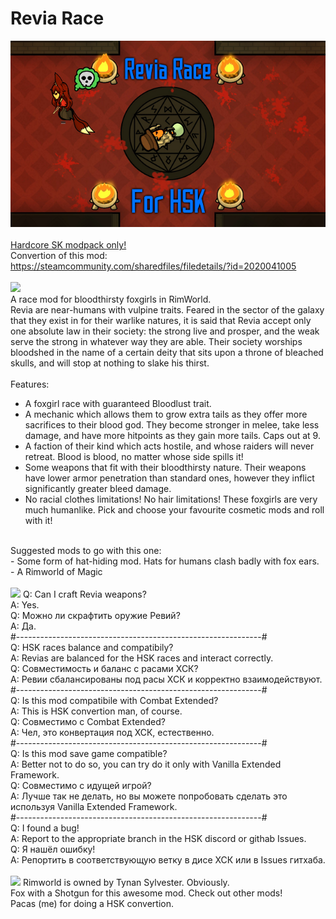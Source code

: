 # Revia Race
![Preview](/__PREVIEW__/Revia.png?raw=true "Preview")<br><br>
[Hardcore SK modpack only!](https://github.com/skyarkhangel/Hardcore-SK/tree/development)
<br>
Convertion of this mod:<br>
https://steamcommunity.com/sharedfiles/filedetails/?id=2020041005
<br><br>
<img src="https://i.imgur.com/svEwA2k.png">
<br>
A race mod for bloodthirsty foxgirls in RimWorld.
<br>
Revia are near-humans with vulpine traits. Feared in the sector of the galaxy that they exist in for their warlike natures, it is said that Revia accept only one absolute law in their society: the strong live and prosper, and the weak serve the strong in whatever way they are able.
Their society worships bloodshed in the name of a certain deity that sits upon a throne of bleached skulls, and will stop at nothing to slake his thirst.
<br><br>
Features:
- A foxgirl race with guaranteed Bloodlust trait.
- A mechanic which allows them to grow extra tails as they offer more sacrifices to their blood god. They become stronger in melee, take less damage, and have more hitpoints as they gain more tails. Caps out at 9.
- A faction of their kind which acts hostile, and whose raiders will never retreat. Blood is blood, no matter whose side spills it!
- Some weapons that fit with their bloodthirsty nature. Their weapons have lower armor penetration than standard ones, however they inflict significantly greater bleed damage.
- No racial clothes limitations! No hair limitations! These foxgirls are very much humanlike. Pick and choose your favourite cosmetic mods and roll with it!
<br>
Suggested mods to go with this one:<br>
- Some form of hat-hiding mod. Hats for humans clash badly with fox ears.<br>
- A Rimworld of Magic<br>
<br>
<img src="https://i.imgur.com/5KVUmeE.png">
Q: Can I craft Revia weapons?<br>
A: Yes.<br>
Q: Можно ли скрафтить оружие Ревий?<br>
A: Да.<br>
#-------------------------------------------------------------#<br>
Q: HSK races balance and compatibily?<br>
A: Revias are balanced for the HSK races and interact correctly.<br>
Q: Совместимость и баланс с расами ХСК?<br>
A: Ревии сбалансированы под расы ХСК и корректно взаимодействуют.<br>
#-------------------------------------------------------------#<br>
Q: Is this mod compatibile with Combat Extended?<br>
A: This is HSK convertion man, of course.<br>
Q: Совместимо с Combat Extended?<br>
A: Чел, это конвертация под ХСК, естественно.<br>
#-------------------------------------------------------------#<br>
Q: Is this mod save game compatible?<br>
A: Better not to do so, you can try do it only with Vanilla Extended Framework.<br>
Q: Совместимо с идущей игрой?<br>
A: Лучше так не делать, но вы можете попробовать сделать это используя Vanilla Extended Framework.<br>
#-------------------------------------------------------------#<br>
Q: I found a bug!<br>
A: Report to the appropriate branch in the HSK discord or githab Issues.<br>
Q: Я нашёл ошибку!<br>
A: Репортить в соответствующую ветку в дисе ХСК или в Issues гитхаба.<br>
<br>
<img src="https://i.imgur.com/fdngbbh.png">
Rimworld is owned by Tynan Sylvester. Obviously.<br>
Fox with a Shotgun for this awesome mod. Check out other mods!<br>
Pacas (me) for doing a HSK convertion.<br>